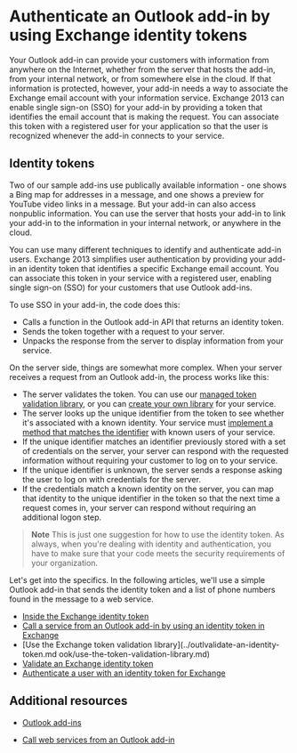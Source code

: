 
# Authenticate an Outlook add-in by using Exchange identity tokens

Your Outlook add-in can provide your customers with information from anywhere on the Internet, whether from the server that hosts the add-in, from your internal network, or from somewhere else in the cloud. If that information is protected, however, your add-in needs a way to associate the Exchange email account with your information service. Exchange 2013 can enable single sign-on (SSO) for your add-in by providing a token that identifies the email account that is making the request. You can associate this token with a registered user for your application so that the user is recognized whenever the add-in connects to your service.

## Identity tokens


Two of our sample add-ins use publically available information - one shows a Bing map for addresses in a message, and one shows a preview for YouTube video links in a message. But your add-in can also access nonpublic information. You can use the server that hosts your add-in to link your add-in to the information in your internal network, or anywhere in the cloud.

You can use many different techniques to identify and authenticate add-in users. Exchange 2013 simplifies user authentication by providing your add-in an identity token that identifies a specific Exchange email account. You can associate this token in your service with a registered user, enabling single sign-on (SSO) for your customers that use Outlook add-ins. 

To use SSO in your add-in, the code does this:


* Calls a function in the Outlook add-in API that returns an identity token.
* Sends the token together with a request to your server.
* Unpacks the response from the server to display information from your service.
    
On the server side, things are somewhat more complex. When your server receives a request from an Outlook add-in, the process works like this:

* The server validates the token. You can use our [managed token validation library](http://msdn.microsoft.com/en-us/library/f7f4813a-3b2d-47bb-bf93-71b64620a56b%28Office.15%29.aspx), or you can [create your own library](http://msdn.microsoft.com/en-us/library/8503a3e8-458a-4a4e-9e95-65cd7bb1954d%28Office.15%29.aspx) for your service.
* The server looks up the unique identifier from the token to see whether it's associated with a known identity. Your service must [implement a method that matches the identifier](http://msdn.microsoft.com/en-us/library/bb28ca39-1780-4162-a899-7be5825beb8e%28Office.15%29.aspx) with known users of your service.
* If the unique identifier matches an identifier previously stored with a set of credentials on the server, your server can respond with the requested information without requiring your customer to log on to your service.
* If the unique identifier is unknown, the server sends a response asking the user to log on with credentials for the server.
* If the credentials match a known identity on the server, you can map that identity to the unique identifier in the token so that the next time a request comes in, your server can respond without requiring an additional logon step.

 >**Note**  This is just one suggestion for how to use the identity token. As always, when you're dealing with identity and authentication, you have to make sure that your code meets the security requirements of your organization.

Let's get into the specifics. In the following articles, we'll use a simple Outlook add-in that sends the identity token and a list of phone numbers found in the message to a web service. 

- [Inside the Exchange identity token](../outlook/inside-the-identity-token.md)
- [Call a service from an Outlook add-in by using an identity token in Exchange](../outlook/call-a-service-by-using-an-identity-token.md)
- [Use the Exchange token validation library](../outlvalidate-an-identity-token.md ook/use-the-token-validation-library.md)
- [Validate an Exchange identity token](../outlook/validate-an-identity-token.md )
- [Authenticate a user with an identity token for Exchange](../outlook/validate-an-identity-token.md)


## Additional resources



- [Outlook add-ins](../outlook/outlook-add-ins.md)
    
- [Call web services from an Outlook add-in](../outlook/web-services.md)
    


